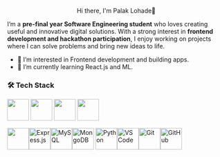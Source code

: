 <p align="center">
  Hi there, I'm Palak Lohade👋
</p>

I’m a **pre-final year Software Engineering student** who loves creating useful and innovative digital solutions. With a strong interest in **frontend development and hackathon participation**, I enjoy working on projects where I can solve problems and bring new ideas to life.  

- 👀 I’m interested in Frontend development and building apps.
- 🌱 I’m currently learning React.js and ML.

### 🛠 Tech Stack

  <img src="https://img.icons8.com/color/48/000000/javascript.png" width="50" height="50"> <img src="https://upload.wikimedia.org/wikipedia/commons/a/a7/React-icon.svg" width="50" height="50">  <img src="https://img.icons8.com/color/48/000000/html-5.png" width="50" height="50">  <img src="https://img.icons8.com/color/48/000000/css3.png" width="50" height="50">   

  <img src="https://img.icons8.com/color/48/000000/nodejs.png" width="50" height="50"><img src="https://img.icons8.com/nolan/64/express-js.png" alt="Express.js" width="50" height="50"><img src="https://img.icons8.com/color/48/000000/mysql-logo.png" alt="MySQL" width="50" height="50"><img src="https://img.icons8.com/color/48/000000/mongodb.png" alt="MongoDB" width="50" height="50">
<img src="https://img.icons8.com/color/48/000000/python--v1.png" alt="Python" width="50" height="50"><img src="https://img.icons8.com/color/48/000000/visual-studio-code-2019.png" alt="VS Code" width="50" height="50"><img src="https://img.icons8.com/color/48/000000/git.png" alt="Git" width="50" height="50"><img src="https://img.icons8.com/ios-glyphs/48/000000/github.png" alt="GitHub" width="50" height="50">



<!---
palaklohade/palaklohade is a ✨ special ✨ repository because its `README.md` (this file) appears on your GitHub profile.
You can click the Preview link to take a look at your changes.
--->

